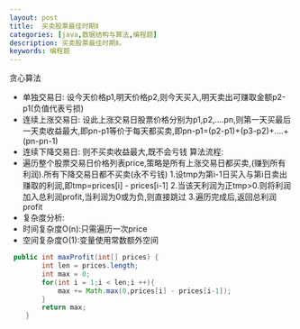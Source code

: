 ```yaml
---
layout: post
title:  买卖股票最佳时期Ⅱ
categories: [java,数据结构与算法,编程题]
description: 买卖股票最佳时期Ⅱ。
keywords: 编程题
---
```


贪心算法
- 单独交易日: 设今天价格p1,明天价格p2,则今天买入,明天卖出可赚取金额p2-p1(负值代表亏损)
- 连续上涨交易日: 设此上涨交易日股票价格分别为p1,p2,....pn,则第一天买最后一天卖收益最大,即pn-p1等价于每天都买卖,即pn-p1=(p2-p1)+(p3-p2)+....+(pn-pn-1)
- 连续下降交易日: 则不买卖收益最大,既不会亏钱
算法流程: 
- 遍历整个股票交易日价格列表price,策略是所有上涨交易日都买卖,(赚到所有利润).所有下降交易日都不买卖(永不亏钱)
1.设tmp为第i-1日买入与第i日卖出赚取的利润,即tmp=prices[i] - prices[i-1]
2.当该天利润为正tmp>0.则将利润加入总利润profit,当利润为0或为负,则直接跳过
3.遍历完成后,返回总利润profit
- 复杂度分析:
- 时间复杂度O(n):只需遍历一次price
- 空间复杂度O(1):变量使用常数额外空间

```java
 public int maxProfit(int[] prices) {
        int len = prices.length;
        int max = 0;
        for(int i = 1;i < len;i ++){
            max += Math.max(0,prices[i] - prices[i-1]);
        }
        return max;
    }
```
